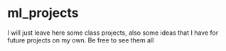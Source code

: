 # ml_projects
I will just leave here some class projects, also some ideas that I have for future projects on my own. Be free to see them all 
